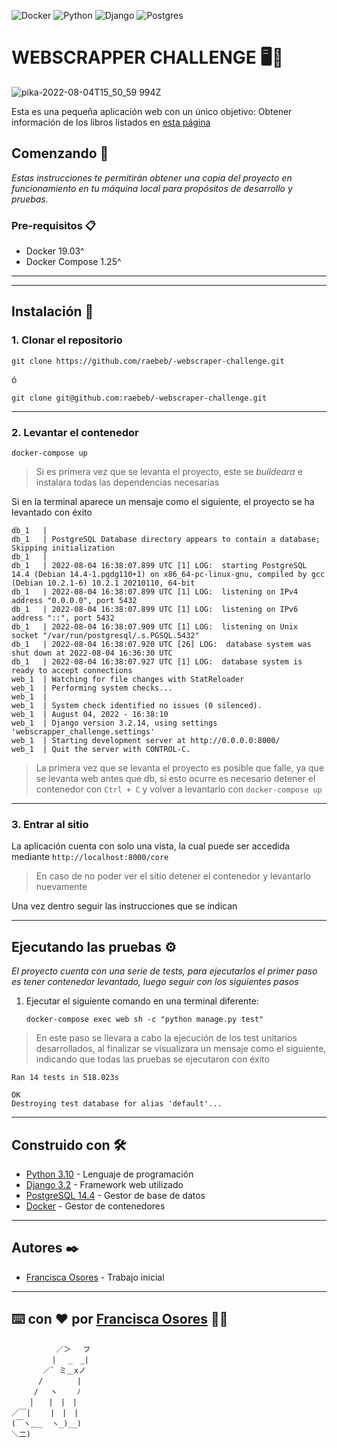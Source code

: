 ![Docker](https://img.shields.io/badge/docker-%230db7ed.svg?style=for-the-badge&logo=docker&logoColor=white) ![Python](https://img.shields.io/badge/python-3670A0?style=for-the-badge&logo=python&logoColor=ffdd54) ![Django](https://img.shields.io/badge/django-%23092E20.svg?style=for-the-badge&logo=django&logoColor=white) ![Postgres](https://img.shields.io/badge/postgres-%23316192.svg?style=for-the-badge&logo=postgresql&logoColor=white)
# WEBSCRAPPER CHALLENGE 🖥👾

![pika-2022-08-04T15_50_59 994Z](https://user-images.githubusercontent.com/27713965/182895990-8bee93b0-3cf7-400e-9b4e-9aa35cfb4686.png)

Esta es una pequeña aplicación web con un único objetivo: Obtener información de los libros listados en [esta página](http://books.toscrape.com)


## Comenzando 🚀
_Estas instrucciones te permitirán obtener una copia del proyecto en funcionamiento en tu máquina local para propósitos de desarrollo y pruebas._


### Pre-requisitos 📋

-   Docker 19.03^
-   Docker Compose 1.25^
***
---

## Instalación 🔧

### 1. Clonar el repositorio
```
git clone https://github.com/raebeb/-webscraper-challenge.git
```
ó
```
git clone git@github.com:raebeb/-webscraper-challenge.git
```
---

### 2. Levantar el contenedor
```
docker-compose up
```
> Si es primera vez que se levanta el proyecto, este se _buildeara_ e instalara todas las dependencias necesarias

Si en la terminal aparece un mensaje como el siguiente, el proyecto se ha levantado con éxito
```
db_1   |
db_1   | PostgreSQL Database directory appears to contain a database; Skipping initialization
db_1   |
db_1   | 2022-08-04 16:38:07.899 UTC [1] LOG:  starting PostgreSQL 14.4 (Debian 14.4-1.pgdg110+1) on x86_64-pc-linux-gnu, compiled by gcc (Debian 10.2.1-6) 10.2.1 20210110, 64-bit
db_1   | 2022-08-04 16:38:07.899 UTC [1] LOG:  listening on IPv4 address "0.0.0.0", port 5432
db_1   | 2022-08-04 16:38:07.899 UTC [1] LOG:  listening on IPv6 address "::", port 5432
db_1   | 2022-08-04 16:38:07.909 UTC [1] LOG:  listening on Unix socket "/var/run/postgresql/.s.PGSQL.5432"
db_1   | 2022-08-04 16:38:07.920 UTC [26] LOG:  database system was shut down at 2022-08-04 16:36:30 UTC
db_1   | 2022-08-04 16:38:07.927 UTC [1] LOG:  database system is ready to accept connections
web_1  | Watching for file changes with StatReloader
web_1  | Performing system checks...
web_1  |
web_1  | System check identified no issues (0 silenced).
web_1  | August 04, 2022 - 16:38:10
web_1  | Django version 3.2.14, using settings 'webscrapper_challenge.settings'
web_1  | Starting development server at http://0.0.0.0:8000/
web_1  | Quit the server with CONTROL-C.

```
> La primera vez que se levanta el proyecto es posible que falle, ya que se levanta web antes que db, si esto ocurre es necesario detener el contenedor con ```Ctrl + C``` y volver a levantarlo con ```docker-compose up```

---

### 3. Entrar al sitio

La aplicación cuenta con solo una vista, la cual puede ser accedida mediante ``` http://localhost:8000/core ```
> En caso de no poder ver el sitio detener el contenedor y levantarlo nuevamente

Una vez dentro seguir las instrucciones que se indican 
***
## Ejecutando las pruebas ⚙
_El proyecto cuenta con una serie de tests, para ejecutarlos el primer paso es tener contenedor levantado, luego seguir con los siguientes pasos_

1.  Ejecutar el siguiente comando en una terminal diferente:
	```
	docker-compose exec web sh -c "python manage.py test"
	```
   > En este paso se llevara a cabo la ejecución de los test unitarios desarrollados, al finalizar se visualizara un mensaje como el siguiente, indicando que todas las pruebas se ejecutaron con éxito
 ```
Ran 14 tests in 518.023s

OK
Destroying test database for alias 'default'...
 ```

***
## Construido con 🛠️
* [Python 3.10](https://www.python.org) - Lenguaje de programación
* [Django 3.2](https://www.djangoproject.com) - Framework web utilizado
* [PostgreSQL 14.4](https://www.postgresql.org) - Gestor de base de datos
* [Docker](https://www.docker.com) - Gestor de contenedores

***


## Autores ✒️
* [Francisca Osores](https://www.linkedin.com/in/francisca-osores-ortiz-152347149/) - Trabajo inicial

***

## ⌨️ con ❤️ por [Francisca Osores](https://www.linkedin.com/in/francisca-osores-ortiz-152347149/) 👩‍💻

```
          ／＞　 フ
         | 　_　_| 
       ／` ミ＿xノ 
      /　　　　 |
     /　 ヽ　　 ﾉ
    │　　|　|　|
／￣|　　 |　|　|
(￣ヽ＿_  ヽ_)__)
＼二)
```


